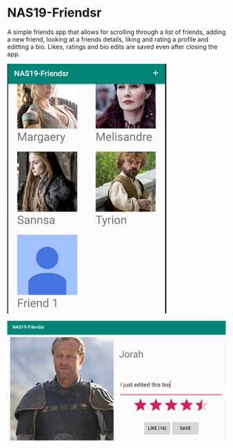 # NAS19-Friendsr

A simple friends app that allows for scrolling through a list of friends, adding a new friend, looking at a friends details, liking and rating a profile and editting a bio. Likes, ratings and bio edits are saved even after closing the app.

![Portrait Mode](doc/Screenshot_2.png)

![Landscape Mode](doc/Screenshot_3.png)
